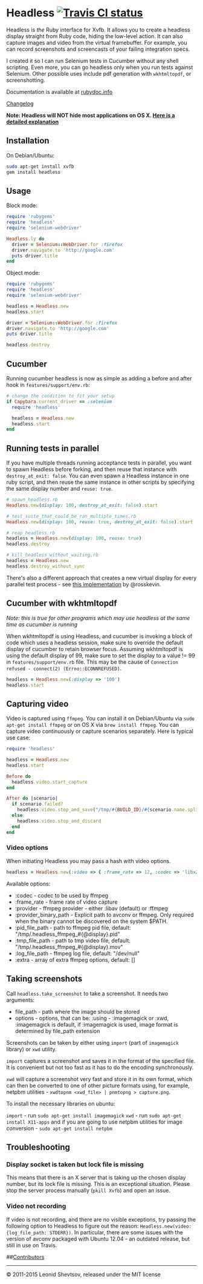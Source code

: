 # Headless [![Travis CI status](https://secure.travis-ci.org/leonid-shevtsov/headless.png)](http://travis-ci.org/leonid-shevtsov/headless)

Headless is *the* Ruby interface for Xvfb. It allows you to create a headless display straight from Ruby code, hiding the low-level action.
It can also capture images and video from the virtual framebuffer. For example, you can record screenshots and screencasts of your failing integration specs.

I created it so I can run Selenium tests in Cucumber without any shell scripting. Even more, you can go headless only when you run tests against Selenium.
Other possible uses include pdf generation with `wkhtmltopdf`, or screenshotting.

Documentation is available at [rubydoc.info](http://www.rubydoc.info/gems/headless)

[Changelog](https://github.com/leonid-shevtsov/headless/blob/master/CHANGELOG)

**Note: Headless will NOT hide most applications on OS X. [Here is a detailed explanation](https://github.com/leonid-shevtsov/headless/issues/31#issuecomment-8933108)**

## Installation

On Debian/Ubuntu:

```sh
sudo apt-get install xvfb
gem install headless
```

## Usage

Block mode:

```ruby
require 'rubygems'
require 'headless'
require 'selenium-webdriver'

Headless.ly do
  driver = Selenium::WebDriver.for :firefox
  driver.navigate.to 'http://google.com'
  puts driver.title 
end
```

Object mode:

```ruby
require 'rubygems'
require 'headless'
require 'selenium-webdriver'

headless = Headless.new
headless.start

driver = Selenium::WebDriver.for :firefox
driver.navigate.to 'http://google.com'
puts driver.title

headless.destroy
```

## Cucumber

Running cucumber headless is now as simple as adding a before and after hook in `features/support/env.rb`:

```ruby
# change the condition to fit your setup
if Capybara.current_driver == :selenium
  require 'headless'

  headless = Headless.new
  headless.start
end
```

## Running tests in parallel

If you have multiple threads running acceptance tests in parallel, you want to spawn Headless before forking, and then reuse that instance with `destroy_at_exit: false`.
You can even spawn a Headless instance in one ruby script, and then reuse the same instance in other scripts by specifying the same display number and `reuse: true`.

```ruby
# spawn_headless.rb
Headless.new(display: 100, destroy_at_exit: false).start

# test_suite_that_could_be_ran_multiple_times.rb
Headless.new(display: 100, reuse: true, destroy_at_exit: false).start

# reap_headless.rb 
headless = Headless.new(display: 100, reuse: true)
headless.destroy

# kill_headless_without_waiting.rb 
headless = Headless.new
headless.destroy_without_sync
```

There's also a different approach that creates a new virtual display for every parallel test process - see [this implementation](https://gist.github.com/rosskevin/5937888) by @rosskevin.

## Cucumber with wkhtmltopdf

_Note: this is true for other programs which may use headless at the same time as cucumber is running_

When wkhtmltopdf is using Headless, and cucumber is invoking a block of code which uses a headless session, make sure to override the default display of cucumber to retain browser focus. Assuming wkhtmltopdf is using the default display of 99, make sure to set the display to a value != 99 in `features/support/env.rb` file. This may be the cause of `Connection refused - connect(2) (Errno::ECONNREFUSED)`.

```ruby
headless = Headless.new(:display => '100')
headless.start
```

## Capturing video

Video is captured using `ffmpeg`. You can install it on Debian/Ubuntu via `sudo apt-get install ffmpeg` or on OS X via `brew install ffmpeg`. You can capture video continuously or capture scenarios separately. Here is typical use case:

```ruby
require 'headless'

headless = Headless.new
headless.start

Before do
  headless.video.start_capture
end

After do |scenario|
  if scenario.failed?
    headless.video.stop_and_save("/tmp/#{BUILD_ID}/#{scenario.name.split.join("_")}.mov")
  else
    headless.video.stop_and_discard
  end
end
```

### Video options

When initiating Headless you may pass a hash with video options.

```ruby
headless = Headless.new(:video => { :frame_rate => 12, :codec => 'libx264' })
```

Available options:

* :codec - codec to be used by ffmpeg
* :frame_rate      - frame rate of video capture
* :provider        - ffmpeg provider - either :libav (default) or :ffmpeg
* :provider_binary_path - Explicit path to avconv or ffmpeg.  Only required when the binary cannot be discovered on the system $PATH.
* :pid_file_path   - path to ffmpeg pid file, default: "/tmp/.headless_ffmpeg_#{@display}.pid"
* :tmp_file_path   - path to tmp video file,  default: "/tmp/.headless_ffmpeg_#{@display}.mov"
* :log_file_path   - ffmpeg log file,         default: "/dev/null"
* :extra           - array of extra ffmpeg options, default: [] 

## Taking screenshots

Call `headless.take_screenshot` to take a screenshot. It needs two arguments:

- file_path - path where the image should be stored
- options - options, that can be:
    :using - :imagemagick or :xwd, :imagemagick is default, if :imagemagick is used, image format is determined by file_path extension

Screenshots can be taken by either using `import` (part of `imagemagick` library) or `xwd` utility.

`import` captures a screenshot and saves it in the format of the specified file. It is convenient but not too fast as 
it has to do the encoding synchronously.

`xwd` will capture a screenshot very fast and store it in its own format, which can then be converted to one 
of other picture formats using, for example, netpbm utilities - `xwdtopnm <xwd_file> | pnmtopng > capture.png`.

To install the necessary libraries on ubuntu:

`import` - run `sudo apt-get install imagemagick`
`xwd` - run `sudo apt-get install X11-apps` and if you are going to use netpbm utilities for image conversion - `sudo apt-get install netpbm`
 
## Troubleshooting

### Display socket is taken but lock file is missing

This means that there is an X server that is taking up the chosen display number, but its lock file is missing. This is an exceptional situation. Please stop the server process manually (`pkill Xvfb`) and open an issue.

### Video not recording

If video is not recording, and there are no visible exceptions, try passing the following option to Headless to figure out the reason: `Headless.new(video: {log_file_path: STDERR})`. In particular, there are some issues with the version of avconv packaged with Ubuntu 12.04 - an outdated release, but still in use on Travis.


##[Contributors](https://github.com/leonid-shevtsov/headless/graphs/contributors)

---

&copy; 2011-2015 Leonid Shevtsov, released under the MIT license
